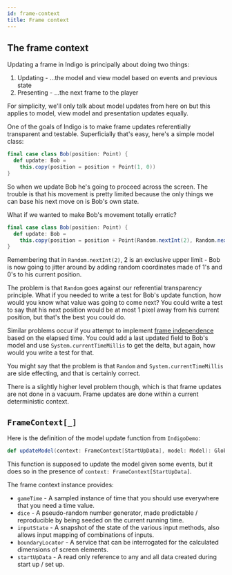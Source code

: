```yaml
---
id: frame-context
title: Frame context
---
```


## The frame context

Updating a frame in Indigo is principally about doing two things:

1. Updating - ...the model and view model based on events and previous state
2. Presenting - ...the next frame to the player

For simplicity, we'll only talk about model updates from here on but this applies to model, view model and presentation updates equally.

One of the goals of Indigo is to make frame updates referentially transparent and testable. Superficially that's easy, here's a simple model class:

```scala
final case class Bob(position: Point) {
  def update: Bob =
    this.copy(position = position + Point(1, 0))
}
```

So when we update Bob he's going to proceed across the screen. The trouble is that his movement is pretty limited because the only things we can base his next move on is Bob's own state.

What if we wanted to make Bob's movement totally erratic?

```scala
final case class Bob(position: Point) {
  def update: Bob =
    this.copy(position = position + Point(Random.nextInt(2), Random.nextInt(2)))
}
```

Remembering that in `Random.nextInt(2)`, 2 is an exclusive upper limit - Bob is now going to jitter around by adding random coordinates made of 1's and 0's to his current position.

The problem is that `Random` goes against our referential transparency principle. What if you needed to write a test for Bob's update function, how would you know what value was going to come next? You could write a test to say that his next position would be at most 1 pixel away from his current position, but that's the best you could do.

Similar problems occur if you attempt to implement [frame independence](/docs/information/glossary#frame-independence) based on the elapsed time. You could add a last updated field to Bob's model and use `System.currentTimeMillis` to get the delta, but again, how would you write a test for that.

You might say that the problem is that `Random` and `System.currentTimeMillis` are side effecting, and that is certainly correct.

There is a slightly higher level problem though, which is that frame updates are not done in a vacuum. Frame updates are done within a current deterministic context.

## `FrameContext[_]`

Here is the definition of the model update function from `IndigoDemo`:

```scala
def updateModel(context: FrameContext[StartUpData], model: Model): GlobalEvent => Outcome[Model]
```

This function is supposed to update the model given some events, but it does so in the presence of `context: FrameContext[StartUpData]`.

The frame context instance provides:

- `gameTime` - A sampled instance of time that you should use everywhere that you need a time value.
- `dice` - A pseudo-random number generator, made predictable / reproducible by being seeded on the current running time.
- `inputState` - A snapshot of the state of the various input methods, also allows input mapping of combinations of inputs.
- `boundaryLocator` - A service that can be interrogated for the calculated dimensions of screen elements.
- `startUpData` - A read only reference to any and all data created during start up / set up.
